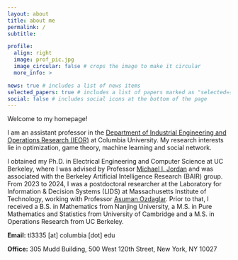 ```yaml
---
layout: about
title: about me
permalink: /
subtitle:

profile:
  align: right
  image: prof_pic.jpg
  image_circular: false # crops the image to make it circular
  more_info: >

news: true # includes a list of news items
selected_papers: true # includes a list of papers marked as "selected={true}"
social: false # includes social icons at the bottom of the page
---
```


Welcome to my homepage!

I am an assistant professor in the [Department of Industrial Engineering and Operations Research (IEOR)](https://ieor.columbia.edu/) at Columbia University. My research interests lie in optimization, game theory, machine learning and social network.

I obtained my Ph.D. in Electrical Engineering and Computer Science at UC Berkeley, where I was advised by Professor [Michael I. Jordan](https://people.eecs.berkeley.edu/~jordan/) and was associated with the Berkeley Artificial Intelligence Research (BAIR) group. From 2023 to 2024, I was a postdoctoral researcher at the Laboratory for Information & Decision Systems (LIDS) at Massachusetts Institute of Technology, working with Professor [Asuman Ozdaglar](https://asu.mit.edu/). Prior to that, I received a B.S. in Mathematics from Nanjing University, a M.S. in Pure Mathematics and Statistics from University of Cambridge and a M.S. in Operations Research from UC Berkeley.

<p><strong>Email:</strong> tl3335 [at] columbia [dot] edu </p>
<p><strong>Office:</strong> 305 Mudd Building, 500 West 120th Street, New York, NY 10027 </p>

<br/>
